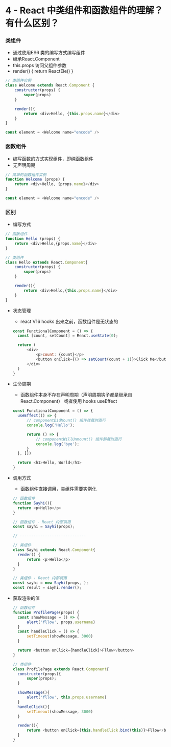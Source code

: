 # 4 - React 中类组件和函数组件的理解？有什么区别？

### 类组件

- 通过使用ES6 类的编写方式编写组件
- 继承React.Component
- this.props 访问父组件参数
- render() { return ReactEle() }

```javascript
// 类组件实例
class Welcome extends React.Component {
    constructor(props) {
        super(props)
    }

    render(){
        return <div>Hello, {this.props.name}</div>
    }
}

const element = <Welcome name="encode" />
```

### 函数组件

- 编写函数的方式实现组件，即纯函数组件
- 无声明周期

```javascript
// 简单的函数组件实例
function Welcome (props) {
    return <div>Hello, {props.name}</div>
}

const element = <Welcome name="encode" />
```

### 区别

- 编写方式

```javascript
// 函数组件
function Hello (props) {
    return <div>Hello,{props.name}</div>
}

// 类组件
class Hello extends React.Component{
    constructor(props) {
        super(props)
    }

    render(){
        return <div>Hello,{this.props.name}</div>
    }
}
```
- 状态管理
  - react V16 hooks 出来之前，函数组件是无状态的
  ```js
  const FunctionalComponent = () => {
    const [count, setCount] = React.useState(0);

    return (
        <div>
            <p>count: {count}</p>
            <button onClick={() => setCount(count + 1)}>Click Me</button>
        </div>
    )
  }
  ```
- 生命周期
  - 函数组件本身不存在声明周期（声明周期钩子都是继承自 React.Component） 或者使用 hooks useEffect
  
  ```javascript
  const FunctionalComponent = () => {
    useEffect(() => {   
        // componentDidMount() 组件挂载时直行
        console.log('Hello');

        return () => { 
            // componentWillUnmount() 组件卸载时直行
            console.log('bye');
        }
    }, [])

    return <h1>Hello, World</h1>
  }
  ```
- 调用方式
  - 函数组件直接调用，类组件需要实例化
  ```js
  // 函数组件
  function Sayhi(){
    return <p>Hello</p>
  }

  // 函数组件 - React 内部调用
  const sayhi = Sayhi(props);

  // -----------------------------

  // 类组件
  class Sayhi extends React.Component{
    render() {
        return <p>Hello</p>
    }
  }

  // 类组件 - React 内部调用
  const sayhi = new Sayhi(props, );
  const result = sayhi.render();
  ```
- 获取渲染的值
  ```js
  // 函数组件
  function ProfilePage(props) {
    const showMessage = () => {
        alert('fllow', props.username)
    }
    const handleClick = () => {
        setTimeout(showMessage, 3000)
    }

    return <button onClick={handleClick}>Fllow</button>
  }

  // 类组件
  class ProfilePage extends React.Component{
    constructor(props){
        super(props);
    }

    showMessage(){
        alert('fllow', this.props.username)
    }
    handleClick(){
        setTimeout(showMessage, 3000)
    }

    render(){
        return <button onClick={this.handleClick.bind(this)}>Fllow</button>
    }
  }
  ```